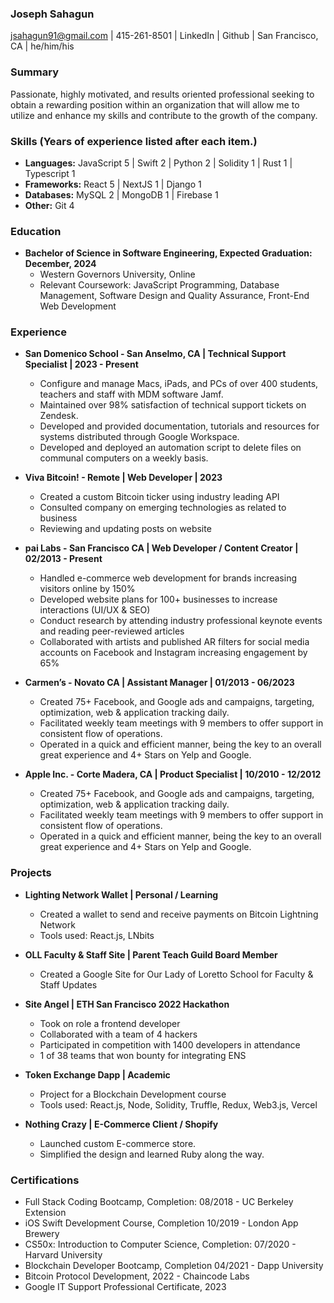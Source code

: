 ### Joseph Sahagun
jsahagun91@gmail.com | 415-261-8501 | LinkedIn | Github | San Francisco, CA | he/him/his

### Summary
Passionate, highly motivated, and results oriented professional seeking to obtain a rewarding position within an organization that will allow me to utilize and enhance my skills and contribute to the growth of the company.

### Skills (Years of experience listed after each item.)
- **Languages:** JavaScript 5 | Swift 2 | Python 2 | Solidity 1 | Rust 1 | Typescript 1
- **Frameworks:** React 5 | NextJS 1 | Django 1
- **Databases:** MySQL 2 | MongoDB 1 | Firebase 1
- **Other:** Git 4

### Education
- **Bachelor of Science in Software Engineering, Expected Graduation: December, 2024**
  - Western Governors University, Online
  - Relevant Coursework: JavaScript Programming, Database Management, Software Design and Quality Assurance, Front-End Web Development

### Experience
- **San Domenico School - San Anselmo, CA | Technical Support Specialist | 2023 - Present**
  - Configure and manage Macs, iPads, and PCs of over 400 students, teachers and staff with MDM software Jamf.
  - Maintained over 98% satisfaction of technical support tickets on Zendesk.
  - Developed and provided documentation, tutorials and resources for systems distributed through Google Workspace.
  - Developed and deployed an automation script to delete files on communal computers on a weekly basis.

- **Viva Bitcoin! - Remote | Web Developer | 2023**
  - Created a custom Bitcoin ticker using industry leading API
  - Consulted company on emerging technologies as related to business
  - Reviewing and updating posts on website

- **pai Labs - San Francisco CA | Web Developer / Content Creator | 02/2013 - Present**
  - Handled e-commerce web development for brands increasing visitors online by 150%
  - Developed website plans for 100+ businesses to increase interactions (UI/UX & SEO)
  - Conduct research by attending industry professional keynote events and reading peer-reviewed articles
  - Collaborated with artists and published AR filters for social media accounts on Facebook and Instagram increasing engagement by 65%

- **Carmen’s - Novato CA | Assistant Manager | 01/2013 - 06/2023**
  - Created 75+ Facebook, and Google ads and campaigns, targeting, optimization, web & application tracking daily.
  - Facilitated weekly team meetings with 9 members to offer support in consistent flow of operations.
  - Operated in a quick and efficient manner, being the key to an overall great experience and 4+ Stars on
Yelp and Google.

- **Apple Inc. - Corte Madera, CA  | Product Specialist | 10/2010 - 12/2012**
  - Created 75+ Facebook, and Google ads and campaigns, targeting, optimization, web & application tracking daily.
  - Facilitated weekly team meetings with 9 members to offer support in consistent flow of operations.
  - Operated in a quick and efficient manner, being the key to an overall great experience and 4+ Stars on
Yelp and Google.

### Projects
- **Lighting Network Wallet | Personal / Learning**
  - Created a wallet to send and receive payments on Bitcoin Lightning Network
  - Tools used: React.js, LNbits

- **OLL Faculty & Staff Site | Parent Teach Guild Board Member**
  - Created a Google Site for Our Lady of Loretto School for Faculty & Staff Updates

- **Site Angel | ETH San Francisco 2022 Hackathon**
  - Took on role a frontend developer
  - Collaborated with a team of 4 hackers
  - Participated in competition with 1400 developers in attendance
  - 1 of 38 teams that won bounty for integrating ENS

- **Token Exchange Dapp | Academic**
  - Project for a Blockchain Development course
  - Tools used: React.js, Node, Solidity, Truffle, Redux, Web3.js, Vercel

- **Nothing Crazy | E-Commerce Client / Shopify**
  - Launched custom E-commerce store.
  - Simplified the design and learned Ruby along the way.

### Certifications
- Full Stack Coding Bootcamp, Completion: 08/2018 - UC Berkeley Extension
- iOS Swift Development Course, Completion 10/2019 - London App Brewery
- CS50x: Introduction to Computer Science, Completion: 07/2020 - Harvard University
- Blockchain Developer Bootcamp, Completion 04/2021 - Dapp University
- Bitcoin Protocol Development, 2022 - Chaincode Labs
- Google IT Support Professional Certificate, 2023
